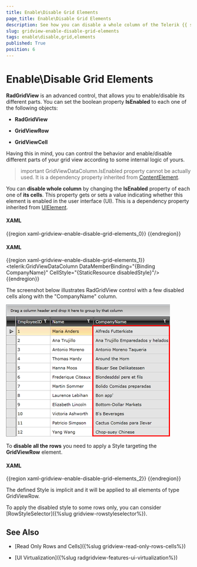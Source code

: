 ```yaml
---
title: Enable\Disable Grid Elements
page_title: Enable\Disable Grid Elements
description: See how you can disable a whole column of the Telerik {{ site.framework_name }} DataGrid by changing the IsEnabled property of each one of its cells.
slug: gridview-enable-disable-grid-elements
tags: enable\disable,grid,elements
published: True
position: 6
---
```


# Enable\Disable Grid Elements

__RadGridView__ is an advanced control, that allows you to enable/disable its different parts. You can set the boolean property __IsEnabled__ to each one of the following objects:

* __RadGridView__

* __GridViewRow__

* __GridViewCell__

Having this in mind, you can control the behavior and enable/disable different parts of your grid view according to some internal logic of yours. 

>important GridViewDataColumn.IsEnabled property cannot be actually used. It is a dependency property inherited from [ContentElement](http://msdn.microsoft.com/en-us/library/system.windows.contentelement.aspx).
          
You can __disable whole column__ by changing the __IsEnabled__ property of each one of __its cells__. This property gets or sets a value indicating whether this element is enabled in the user interface (UI). This is a dependency property inherited from [UIElement](http://msdn.microsoft.com/en-us/library/system.windows.uielement).

#### __XAML__

{{region xaml-gridview-enable-disable-grid-elements_0}}
	<Style x:Key="disabledStyle" TargetType="telerik:GridViewCell">
	    <Setter Property="IsEnabled" Value="False"/>
	</Style>
{{endregion}}

#### __XAML__

{{region xaml-gridview-enable-disable-grid-elements_1}}
	<telerik:GridViewDataColumn DataMemberBinding="{Binding CompanyName}" CellStyle="{StaticResource disabledStyle}"/>
{{endregion}}

The screenshot below illustrates RadGridView control with a few disabled cells along with the "CompanyName" column.

![Telerik {{ site.framework_name }} DataGrid EnableDisable 1](images/RadGridView_EnableDisable_1.png)

To __disable all the rows__ you need to apply a Style targeting the __GridViewRow__ element.

#### __XAML__

{{region xaml-gridview-enable-disable-grid-elements_2}}
	<Style TargetType="telerik:GridViewRow">
	    <Setter Property="IsEnabled" Value="False"/>
	</Style>
{{endregion}}

The defined Style is implicit and it will be applied to all elements of type GridViewRow.

To apply the disabled style to some rows only, you can consider [RowStyleSelector]({%slug gridview-rowstyleselector%}).

## See Also

 * [Read Only Rows and Cells]({%slug gridview-read-only-rows-cells%})
 
 * [UI Virtualization]({%slug radgridview-features-ui-virtualization%})
